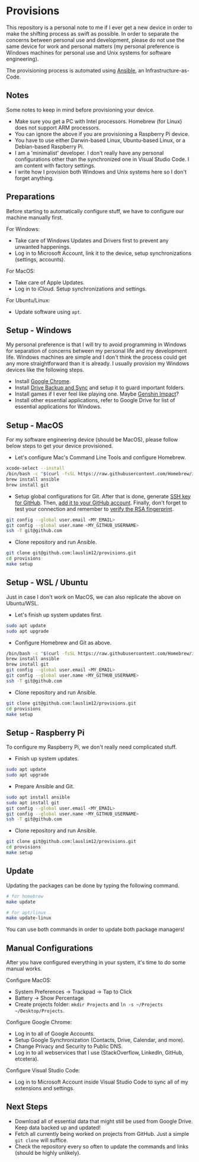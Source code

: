 # Provisions

This repository is a personal note to me if I ever get a new device in order to make the shifting process as swift as possible. In order to separate the concerns between personal use and development, please do not use the same device for work and personal matters (my personal preference is Windows machines for personal use and Unix systems for software engineering).

The provisioning process is automated using [Ansible](https://www.ansible.com/), an Infrastructure-as-Code.

## Notes

Some notes to keep in mind before provisioning your device.

- Make sure you get a PC with Intel processors. Homebrew (for Linux) does not support ARM processors.
- You can ignore the above if you are provisioning a Raspberry Pi device.
- You have to use either Darwin-based Linux, Ubuntu-based Linux, or a Debian-based Raspberry Pi.
- I am a 'minimalist' developer. I don't really have any personal configurations other than the synchronized one in Visual Studio Code. I am content with factory settings.
- I write how I provision both Windows and Unix systems here so I don't forget anything.

## Preparations

Before starting to automatically configure stuff, we have to configure our machine manually first.

For Windows:

- Take care of Windows Updates and Drivers first to prevent any unwanted happenings.
- Log in to Microsoft Account, link it to the device, setup synchronizations (settings, accounts).

For MacOS:

- Take care of Apple Updates.
- Log in to iCloud. Setup synchronizations and settings.

For Ubuntu/Linux:

- Update software using `apt`.

## Setup - Windows

My personal preference is that I will try to avoid programming in Windows for separation of concerns between my personal life and my development life. Windows machines are simple and I don't think the process could get any more straightforward than it is already. I usually provision my Windows devices like the following steps.

- Install [Google Chrome](https://www.google.com/chrome/).
- Install [Drive Backup and Sync](https://www.google.com/drive/download/) and setup it to guard important folders.
- Install games if I ever feel like playing one. Maybe [Genshin Impact](https://genshin.mihoyo.com/)?
- Install other essential applications, refer to Google Drive for list of essential applications for Windows.

## Setup - MacOS

For my software engineering device (should be MacOS), please follow below steps to get your device provisioned.

- Let's configure Mac's Command Line Tools and configure Homebrew.

```bash
xcode-select --install
/bin/bash -c "$(curl -fsSL https://raw.githubusercontent.com/Homebrew/install/HEAD/install.sh)"
brew install ansible
brew install git
```

- Setup global configurations for Git. After that is done, generate [SSH key for GitHub](https://docs.github.com/en/github/authenticating-to-github/connecting-to-github-with-ssh/generating-a-new-ssh-key-and-adding-it-to-the-ssh-agent). Then, [add it to your GitHub account](https://docs.github.com/en/github/authenticating-to-github/connecting-to-github-with-ssh/adding-a-new-ssh-key-to-your-github-account). Finally, don't forget to test your connection and remember to [verify the RSA fingerprint](https://docs.github.com/en/github/authenticating-to-github/connecting-to-github-with-ssh/testing-your-ssh-connection).

```bash
git config --global user.email <MY_EMAIL>
git config --global user.name <MY_GITHUB_USERNAME>
ssh -T git@github.com
```

- Clone repository and run Ansible.

```bash
git clone git@github.com:lauslim12/provisions.git
cd provisions
make setup
```

## Setup - WSL / Ubuntu

Just in case I don't work on MacOS, we can also replicate the above on Ubuntu/WSL.

- Let's finish up system updates first.

```bash
sudo apt update
sudo apt upgrade
```

- Configure Homebrew and Git as above.

```bash
/bin/bash -c "$(curl -fsSL https://raw.githubusercontent.com/Homebrew/install/HEAD/install.sh)"
brew install ansible
brew install git
git config --global user.email <MY_EMAIL>
git config --global user.name <MY_GITHUB_USERNAME>
ssh -T git@github.com
```

- Clone repository and run Ansible.

```bash
git clone git@github.com:lauslim12/provisions.git
cd provisions
make setup
```

## Setup - Raspberry Pi

To configure my Raspberry Pi, we don't really need complicated stuff.

- Finish up system updates.

```bash
sudo apt update
sudo apt upgrade
```

- Prepare Ansible and Git.

```bash
sudo apt install ansible
sudo apt install git
git config --global user.email <MY_EMAIL>
git config --global user.name <MY_GITHUB_USERNAME>
ssh -T git@github.com
```

- Clone repository and run Ansible.

```bash
git clone git@github.com:lauslim12/provisions.git
cd provisions
make setup
```

## Update

Updating the packages can be done by typing the following command.

```bash
# for homebrew
make update

# for apt/linux
make update-linux
```

You can use both commands in order to update both package managers!

## Manual Configurations

After you have configured everything in your system, it's time to do some manual works.

Configure MacOS:

- System Preferences -> Trackpad -> Tap to Click
- Battery -> Show Percentage
- Create projects folder: `mkdir Projects` and `ln -s ~/Projects ~/Desktop/Projects`.

Configure Google Chrome:

- Log in to all of Google Accounts.
- Setup Google Synchronization (Contacts, Drive, Calendar, and more).
- Change Privacy and Security to Public DNS.
- Log in to all webservices that I use (StackOverflow, LinkedIn, GitHub, etcetera).

Configure Visual Studio Code:

- Log in to Microsoft Account inside Visual Studio Code to sync all of my extensions and settings.

## Next Steps

- Download all of essential data that might still be used from Google Drive. Keep data backed up and updated!
- Fetch all currently being worked on projects from GitHub. Just a simple `git clone` will suffice.
- Check the repository every so often to update the commands and links (should be highly unlikely).
